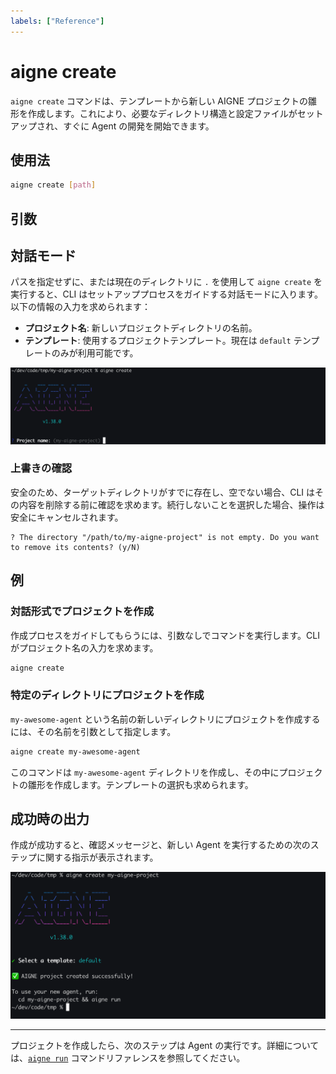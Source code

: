 ```yaml
---
labels: ["Reference"]
---
```


# aigne create

`aigne create` コマンドは、テンプレートから新しい AIGNE プロジェクトの雛形を作成します。これにより、必要なディレクトリ構造と設定ファイルがセットアップされ、すぐに Agent の開発を開始できます。

## 使用法

```bash 基本的な使用法 icon=lucide:terminal
aigne create [path]
```

## 引数

<x-field data-name="path" data-type="string" data-default="." data-required="false" data-desc="新しいプロジェクトディレクトリが作成されるパス。省略された場合、現在のディレクトリがデフォルトとなり、プロジェクト名を尋ねる対話モードが起動します。"></x-field>

## 対話モード

パスを指定せずに、または現在のディレクトリに `.` を使用して `aigne create` を実行すると、CLI はセットアッププロセスをガイドする対話モードに入ります。以下の情報の入力を求められます：

*   **プロジェクト名**: 新しいプロジェクトディレクトリの名前。
*   **テンプレート**: 使用するプロジェクトテンプレート。現在は `default` テンプレートのみが利用可能です。

![プロジェクト名の対話型プロンプト](../assets/create/create-project-interactive-project-name-prompt.png)

### 上書きの確認

安全のため、ターゲットディレクトリがすでに存在し、空でない場合、CLI はその内容を削除する前に確認を求めます。続行しないことを選択した場合、操作は安全にキャンセルされます。

```text 確認プロンプト
? The directory "/path/to/my-aigne-project" is not empty. Do you want to remove its contents? (y/N)
```

## 例

### 対話形式でプロジェクトを作成

作成プロセスをガイドしてもらうには、引数なしでコマンドを実行します。CLI がプロジェクト名の入力を求めます。

```bash 現在のディレクトリに作成 icon=lucide:terminal
aigne create
```

### 特定のディレクトリにプロジェクトを作成

`my-awesome-agent` という名前の新しいディレクトリにプロジェクトを作成するには、その名前を引数として指定します。

```bash 新しい 'my-awesome-agent' ディレクトリに作成 icon=lucide:terminal
aigne create my-awesome-agent
```

このコマンドは `my-awesome-agent` ディレクトリを作成し、その中にプロジェクトの雛形を作成します。テンプレートの選択も求められます。

## 成功時の出力

作成が成功すると、確認メッセージと、新しい Agent を実行するための次のステップに関する指示が表示されます。

![プロジェクト作成成功メッセージ](../assets/create/create-project-using-default-template-success-message.png)

---

プロジェクトを作成したら、次のステップは Agent の実行です。詳細については、[`aigne run`](./command-reference-run.md) コマンドリファレンスを参照してください。
